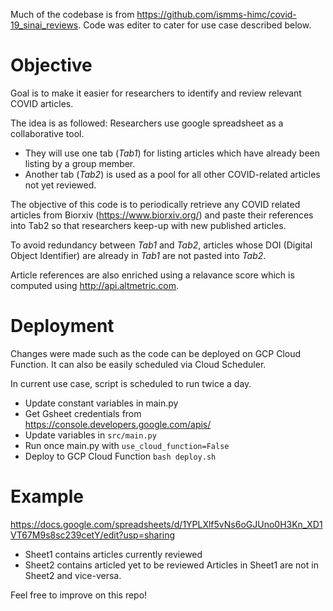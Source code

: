 Much of the codebase is from https://github.com/ismms-himc/covid-19_sinai_reviews.
Code was editer to cater for use case described below.

# Objective

Goal is to make it easier for researchers to identify and review relevant COVID articles.

The idea is as followed:
Researchers use google spreadsheet as a collaborative tool.
- They will use one tab (*Tab1*) for listing articles which have already been listing by a group member.
- Another tab (*Tab2*) is used as a pool for all other COVID-related articles not yet reviewed.

The objective of this code is to periodically retrieve any COVID related articles from Biorxiv (https://www.biorxiv.org/) and paste their references into Tab2 so that researchers keep-up with new published articles.

To avoid redundancy between *Tab1* and *Tab2*, articles whose DOI (Digital Object Identifier) are already in *Tab1* are not pasted into *Tab2*.

Article references are also enriched using a relavance score which is computed using http://api.altmetric.com.

# Deployment

Changes were made such as the code can be deployed on GCP Cloud Function.
It can also be easily scheduled via Cloud Scheduler.

In current use case, script is scheduled to run twice a day.

- Update constant variables in main.py
- Get Gsheet credentials from https://console.developers.google.com/apis/
- Update variables in ```src/main.py```
- Run once main.py with ```use_cloud_function=False```
- Deploy to GCP Cloud Function
  ```bash deploy.sh```

# Example

https://docs.google.com/spreadsheets/d/1YPLXlf5vNs6oGJUno0H3Kn_XD1VT67M9s8sc239cetY/edit?usp=sharing

- Sheet1 contains articles currently reviewed
- Sheet2 contains articled yet to be reviewed
Articles in Sheet1 are not in Sheet2 and vice-versa.

Feel free to improve on this repo!
